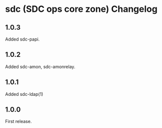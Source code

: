 # sdc (SDC ops core zone) Changelog

## 1.0.3

Added sdc-papi.

## 1.0.2

Added sdc-amon, sdc-amonrelay.

## 1.0.1

Added sdc-ldap(1)

## 1.0.0

First release.
